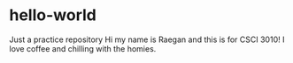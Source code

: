 # hello-world
Just a practice repository 
Hi my name is Raegan and this is for CSCI 3010! I love coffee and chilling with the homies.
